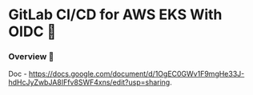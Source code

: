 # GitLab CI/CD for AWS EKS With OIDC 🎯

### Overview 📖  
Doc - https://docs.google.com/document/d/1OgEC0GWv1F9mgHe33J-hdHcJyZwbJA8IFfv8SWF4xns/edit?usp=sharing.
